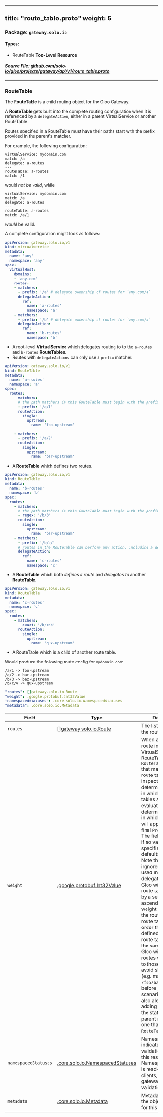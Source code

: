 
---
title: "route_table.proto"
weight: 5
---

<!-- Code generated by solo-kit. DO NOT EDIT. -->


### Package: `gateway.solo.io` 
#### Types:


- [RouteTable](#routetable) **Top-Level Resource**
  



##### Source File: [github.com/solo-io/gloo/projects/gateway/api/v1/route_table.proto](https://github.com/solo-io/gloo/blob/main/projects/gateway/api/v1/route_table.proto)





---
### RouteTable

 
The **RouteTable** is a child routing object for the Gloo Gateway.

A **RouteTable** gets built into the complete routing configuration when it is referenced by a `delegateAction`,
either in a parent VirtualService or another RouteTable.

Routes specified in a RouteTable must have their paths start with the prefix provided in the parent's matcher.

For example, the following configuration:

```
virtualService: mydomain.com
match: /a
delegate: a-routes
---
routeTable: a-routes
match: /1

```

would *not be valid*, while

```
virtualService: mydomain.com
match: /a
delegate: a-routes
---
routeTable: a-routes
match: /a/1

```

*would* be valid.


A complete configuration might look as follows:

```yaml
apiVersion: gateway.solo.io/v1
kind: VirtualService
metadata:
  name: 'any'
  namespace: 'any'
spec:
  virtualHost:
    domains:
    - 'any.com'
    routes:
    - matchers:
      - prefix: '/a' # delegate ownership of routes for `any.com/a`
      delegateAction:
        ref:
          name: 'a-routes'
          namespace: 'a'
    - matchers:
      - prefix: '/b' # delegate ownership of routes for `any.com/b`
      delegateAction:
        ref:
          name: 'b-routes'
          namespace: 'b'
```

* A root-level **VirtualService** which delegates routing to to the `a-routes` and `b-routes` **RouteTables**.
* Routes with `delegateActions` can only use a `prefix` matcher.

```yaml
apiVersion: gateway.solo.io/v1
kind: RouteTable
metadata:
  name: 'a-routes'
  namespace: 'a'
spec:
  routes:
    - matchers:
      # the path matchers in this RouteTable must begin with the prefix `/a/`
      - prefix: '/a/1'
      routeAction:
        single:
          upstream:
            name: 'foo-upstream'

    - matchers:
      - prefix: '/a/2'
      routeAction:
        single:
          upstream:
            name: 'bar-upstream'
```

* A **RouteTable** which defines two routes.

```yaml
apiVersion: gateway.solo.io/v1
kind: RouteTable
metadata:
  name: 'b-routes'
  namespace: 'b'
spec:
  routes:
    - matchers:
      # the path matchers in this RouteTable must begin with the prefix `/b/`
      - regex: '/b/3'
      routeAction:
        single:
          upstream:
            name: 'bar-upstream'
    - matchers:
      - prefix: '/b/c/'
      # routes in the RouteTable can perform any action, including a delegateAction
      delegateAction:
        ref:
          name: 'c-routes'
          namespace: 'c'

```

* A **RouteTable** which both *defines a route* and *delegates to* another **RouteTable**.


```yaml
apiVersion: gateway.solo.io/v1
kind: RouteTable
metadata:
  name: 'c-routes'
  namespace: 'c'
spec:
  routes:
    - matchers:
      - exact: '/b/c/4'
      routeAction:
        single:
          upstream:
            name: 'qux-upstream'
```

* A RouteTable which is a child of another route table.


Would produce the following route config for `mydomain.com`:

```
/a/1 -> foo-upstream
/a/2 -> bar-upstream
/b/3 -> baz-upstream
/b/c/4 -> qux-upstream
```

```yaml
"routes": []gateway.solo.io.Route
"weight": .google.protobuf.Int32Value
"namespacedStatuses": .core.solo.io.NamespacedStatuses
"metadata": .core.solo.io.Metadata

```

| Field | Type | Description |
| ----- | ---- | ----------- | 
| `routes` | [[]gateway.solo.io.Route](../virtual_service.proto.sk/#route) | The list of routes for the route table. |
| `weight` | [.google.protobuf.Int32Value](https://developers.google.com/protocol-buffers/docs/reference/csharp/class/google/protobuf/well-known-types/int-32-value) | When a delegated route in a VirtualService or RouteTable defines a `RouteTableSelector` that matches multiple route tables, Gloo will inspect this field to determine the order in which the route tables are to be evaluated. This determines the order in which the routes will appear on the final `Proxy` resource. The field is optional; if no value is specified, the weight defaults to 0 (zero). Note that this field is irgnored if it is not used in a route delegation scenario. Gloo will process the route tables matched by a selector in ascending order by weight and collect the routes of each route table in the order they are defined. If multiple route tables define the same weight, Gloo will sort the routes which belong to those tables to avoid short-circuiting (e.g. making sure `/foo/bar` comes before `/foo`). In this scenario, Gloo will also alert the user by adding a warning to the status of the parent resource (the one that specifies the `RouteTableSelector`). |
| `namespacedStatuses` | [.core.solo.io.NamespacedStatuses](../../../../../../solo-kit/api/v1/status.proto.sk/#namespacedstatuses) | NamespacedStatuses indicates the validation status of this resource. NamespacedStatuses is read-only by clients, and set by gateway during validation. |
| `metadata` | [.core.solo.io.Metadata](../../../../../../solo-kit/api/v1/metadata.proto.sk/#metadata) | Metadata contains the object metadata for this resource. |





<!-- Start of HubSpot Embed Code -->
<script type="text/javascript" id="hs-script-loader" async defer src="//js.hs-scripts.com/5130874.js"></script>
<!-- End of HubSpot Embed Code -->

